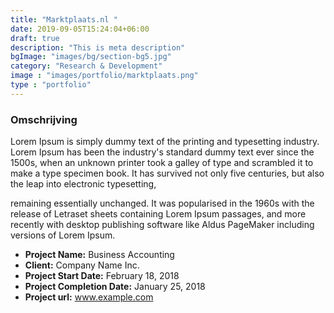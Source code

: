 ```yaml
---
title: "Marktplaats.nl "
date: 2019-09-05T15:24:04+06:00
draft: true
description: "This is meta description"
bgImage: "images/bg/section-bg5.jpg"
category: "Research & Development"
image : "images/portfolio/marktplaats.png"
type : "portfolio"
---
```



### Omschrijving

Lorem Ipsum is simply dummy text of the printing and typesetting industry. Lorem Ipsum has been the industry's standard dummy text ever since the 1500s, when an unknown printer took a galley of type and scrambled it to make a type specimen book. It has survived not only five centuries, but also the leap into electronic typesetting, 

remaining essentially unchanged. It was popularised in the 1960s with the release of Letraset sheets containing Lorem Ipsum passages, and more recently with desktop publishing software like Aldus PageMaker including versions of Lorem Ipsum.

- **Project Name:** Business Accounting
- **Client:** Company Name Inc.
- **Project Start Date:** February 18, 2018
- **Project Completion Date:** January 25, 2018
- **Project url:** www.example.com